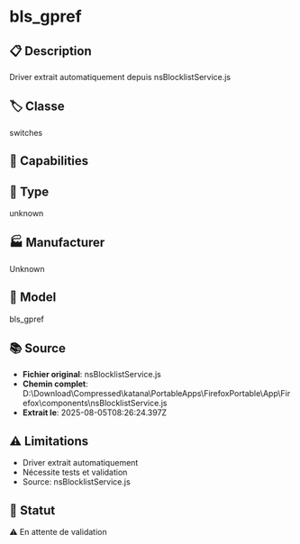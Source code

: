 # bls_gpref

## 📋 Description
Driver extrait automatiquement depuis nsBlocklistService.js

## 🏷️ Classe
switches

## 🔧 Capabilities


## 📡 Type
unknown

## 🏭 Manufacturer
Unknown

## 📱 Model
bls_gpref

## 📚 Source
- **Fichier original**: nsBlocklistService.js
- **Chemin complet**: D:\Download\Compressed\katana\PortableApps\FirefoxPortable\App\Firefox\components\nsBlocklistService.js
- **Extrait le**: 2025-08-05T08:26:24.397Z

## ⚠️ Limitations
- Driver extrait automatiquement
- Nécessite tests et validation
- Source: nsBlocklistService.js

## 🚀 Statut
⚠️ En attente de validation
